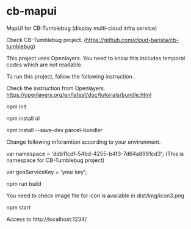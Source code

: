 # cb-mapui
MapUI for CB-Tumblebug (display multi-cloud infra service)

Check CB-Tumblebug project. (https://github.com/cloud-barista/cb-tumblebug)

This project uses Openlayers. You need to know this includes temporal codes which are not readable.

To run this project, follow the following instruction.


Check the instruction from Openlayers.
https://openlayers.org/en/latest/doc/tutorials/bundle.html


npm init

npm install ol

npm install --save-dev parcel-bundler


Change following inforamtion according to your environment.

var namespace = 'ddb11cdf-54bd-4255-b4f3-7d64a8991cd3'; (This is namespace for CB-Tumblebug project)

var geoServiceKey = 'your key';


npm run build


You need to check image file for icon is available in dist/img/icon3.png


npm start


Access to http://localhost:1234/

